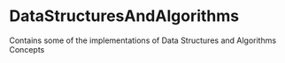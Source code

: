 # DataStructuresAndAlgorithms
Contains some of the implementations of Data Structures and Algorithms Concepts

